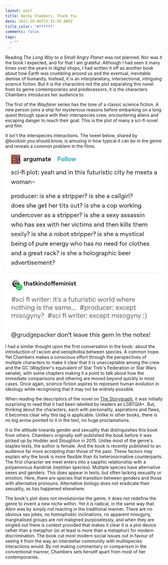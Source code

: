 ```yaml
---
layout: post
title: Becky Chambers, Thank You
date: 2021-10-06T13:32:56.606Z
title_color: "#ffffff"
comments: false
tags:
  - ""
---
```

Reading *The Long Way to a Small Angry Planet* was not planned. Nor was it the book I expected, and for that I am grateful. Although I had seen it many times over the years in digital shops, I had written it off as another book about how Earth was crumbling around us and the eventual, inevitable demise of humanity. Instead, it is an interplanetary, intersectional, intriguing science fiction. But it is the characters not the plot separating this novel from its genre contemporaries and predecessors; it is the characters Chambers introduces her audience to.

The first of the *Wayfarer* series has the tone of a classic science fiction. A new person joins  a ship for mysterious reasons before embarking on a long quest through space with their interspecies crew, encountering aliens and escaping danger to reach their goal. This is the plot of many a sci-fi novel and film. 

It isn't the interspecies interactions. The tweet below, shared by @bookish.you.should.know, is amusing in how typical it can be in the genre and reveals a common problem in the films.

![](../uploads/article11-misogynytweet.jpg)

I had a similar thought upon the first conversation in the book- about the introduction of racism and xenophobia between species. A common trope. Yet Chambers makes a conscious effort through the perspectives of multiple characters to make it clear that it is unacceptable among the crew and the GC (*Wayfarer*'s equivalent of Star Trek's Federation or Star Wars senate), with some chapters making it a point to talk about how the immediate comparisons and othering are moved beyond quickly in most cases. Once again, science fiction aspires to represent human evolution in ideology while recognising that it may not be entirely possible.

When reading the descriptors of the novel on [The Storygraph](https://www.thestorygraph.com/), it was initially surprising to read that it had been labelled by readers as LGBTQIA+. But, thinking about the characters, each with personality, aspirations and flaws, it becomes clear why this tag is applicable. Unlike in other books, there is no big arrow pointed to it in the text, no huge proclamations.

It is the attitude towards gender and sexuality that distinguishes this book from others. Chambers originally self-published the book before it was picked up by Hodder and Stoughton in 2015. Unlike most of the genre's staples texts, the author is female. And the book is recently published to an audience far more accepting than those of the past. These factors may explain why the book is more flexible than its heteronormative counterparts. The first character we meet enters into a sapphic relationship with a polyamorous Aandrisk (reptilian species). Multiple species have alternative sexes and genders. This does appear in texts, but often lacking sexuality or emotion. Here, there are species that transition between genders and those with alternative pronouns. Alternative biology does not eradicate their sexuality, as has happened elsewhere.

The book's plot does not revolutionise the genre; it does not redefine the genre to invent a new niche within. Yet it is radical, in the same way that *Alien* was by simply not reacting in the traditional manner. There are no obvious sex jokes, no homophobic inclinations, no apparent misogyny, marginalised groups are not maligned purposelessly, and when they are singled out there is context provided that makes it clear it is a plot device rather than a metaphor (or at least is more than a metaphor) for modern discrimination. The book cut most modern social issues out in favour of seeing it from the way an interstellar community with multispecies interactions would. By not making commentary or comparison in the conventional manner, Chambers sets herself apart from most of her contemporaries.